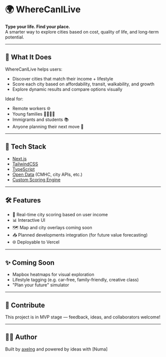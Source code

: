 # 🌍 WhereCanILive

**Type your life. Find your place.**  
A smarter way to explore cities based on cost, quality of life, and long-term potential.

---

## 🧠 What It Does

WhereCanILive helps users:
- Discover cities that match their income + lifestyle
- Score each city based on affordability, transit, walkability, and growth
- Explore dynamic results and compare options visually

Ideal for:
- Remote workers 🌐
- Young families 👨‍👩‍👧‍👦
- Immigrants and students 📚
- Anyone planning their next move 🧳

---

## 🚀 Tech Stack

- [Next.js](https://nextjs.org)
- [TailwindCSS](https://tailwindcss.com)
- [TypeScript](https://www.typescriptlang.org/)
- [Open Data](https://open.canada.ca/en/open-data) (CMHC, city APIs, etc.)
- [Custom Scoring Engine](src/lib/scoring.ts)

---

## 🛠 Features

- 🔢 Real-time city scoring based on user income
- 📊 Interactive UI
- 🗺️ Map and city overlays coming soon
- 📥 Planned developments integration (for future value forecasting)
- 🌐 Deployable to Vercel

---

## ✨ Coming Soon

- Mapbox heatmaps for visual exploration
- Lifestyle tagging (e.g. car-free, family-friendly, creative class)
- "Plan your future" simulator

---

## 🤝 Contribute

This project is in MVP stage — feedback, ideas, and collaborators welcome!

---

## 🧑‍💻 Author

Built by [axelng](https://github.com/axelng) and powered by ideas with [Numa]
